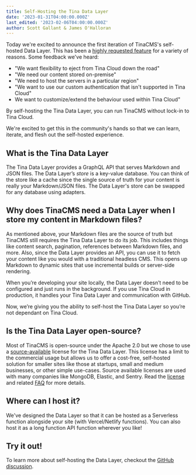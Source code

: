 ```yaml
---
title: Self-Hosting the Tina Data Layer
date: '2023-01-31T04:00:00.000Z'
last_edited: '2023-02-06T04:00:00.000Z'
author: Scott Gallant & James O'Halloran
---
```


Today we're excited to announce the first iteration of TinaCMS's self-hosted Data Layer. This has been a [highly requested feature](https://github.com/tinacms/tinacms/discussions/3096 "") for a variety of reasons. Some feedback we've heard:

* "We want flexibility to eject from Tina Cloud down the road"
* "We need our content stored on-premise"
* "We need to host the servers in a particular region"
* "We want to use our custom authentication that isn't supported in Tina Cloud"
* We want to customize/extend the behaviour used within Tina Cloud"

By self-hosting the Tina Data Layer, you can run TinaCMS without lock-in to Tina Cloud.&#x20;

We're excited to get this in the community's hands so that we can learn, iterate, and flesh out the self-hosted experience.

## What is the Tina Data Layer

The Tina Data Layer provides a GraphQL API that serves Markdown and JSON files. The Data Layer’s *store* is a key-value database. You can think of the store like a cache since the single source of truth for your content is really your Markdown/JSON files. The Data Layer's store can be swapped for any database using adapters.&#x20;

## Why does TinaCMS need a Data Layer when I store my content in Markdown files?

As mentioned above, your Markdown files are the source of truth but TinaCMS still requires the Tina Data Layer to do its job. This includes things like content search, pagination, references between Markdown files, and more. Also, since the Data Layer provides an API, you can use it to fetch your content like you would with a traditional headless CMS.  This opens up Markdown to dynamic sites that use incremental builds or server-side rendering.&#x20;

When you’re developing your site locally, the Data Layer doesn’t need to be configured and just runs in the background. If you use Tina Cloud in production, it handles your Tina Data Layer and communication with GitHub.&#x20;

Now, we’re giving you the ability to self-host the Tina Data Layer so you’re not dependant on Tina Cloud.

## Is the Tina Data Layer open-source?

Most of TinaCMS is open-source under the Apache 2.0 but we chose to use a [source-available](https://en.wikipedia.org/wiki/Source-available_software) license for the Tina Data Layer. This license has a limit to the commercial usage but allows us to offer a cost-free, self-hosted solution for smaller sites like those at startups, small and medium businesses, or other simple use-cases. Source available licenses are used with many companies like MongoDB, Elastic, and Sentry.  Read the [license](https://github.com/tinacms/tinacms/blob/main/packages/%40tinacms/datalayer/LICENSE) and related [FAQ](https://github.com/tinacms/tinacms/blob/main/packages/@tinacms/datalayer/LICENSE-FAQ.md) for more details.&#x20;

## Where can I host it?

We've designed the Data Layer so that it can be hosted as a Serverless function alongside your site (with Vercel/Netlify functions). You can also host it as a long function API function wherever you like!

## Try it out!

To learn more about self-hosting the Data Layer, checkout the [GitHub discussion](https://tinacms-site-next-git-self-hosted-doc-tinacms.vercel.app/docs/self-hosted/overview/ "").
